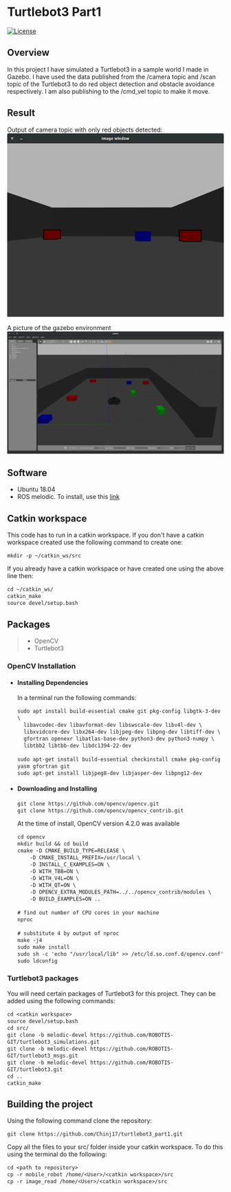 # Turtlebot3 Part1
[![License](https://img.shields.io/badge/License-BSD%203--Clause-blue.svg)](https://opensource.org/licenses/BSD-3-Clause)

## Overview
In this project I have simulated a Turtlebot3 in a sample world I made in Gazebo. I have used the data published from the /camera topic and /scan topic of the Turtlebot3 to do red object detection and obstacle avoidance respectively. I am also publishing to the /cmd_vel topic to make it move.

## Result
Output of camera topic with only red objects detected:
![](images/Camera.png)

A picture of the gazebo environment
![](images/sample_world.png)

## Software
* Ubuntu 18.04
* ROS melodic. To install, use this [link](http://wiki.ros.org/melodic/Installation/Ubuntu)

## Catkin workspace
This code has to run in a catkin workspace. If you don't have a catkin workspace created use the following command to create one:
```
mkdir -p ~/catkin_ws/src
```
If you already have a catkin workspace or have created one using the above line then:
```
cd ~/catkin_ws/
catkin_make
source devel/setup.bash
```

## Packages
> * OpenCV
> * Turtlebot3

### OpenCV Installation
* #### Installing Dependencies
  In a terminal run the following commands:
  ```
  sudo apt install build-essential cmake git pkg-config libgtk-3-dev \
    libavcodec-dev libavformat-dev libswscale-dev libv4l-dev \
    libxvidcore-dev libx264-dev libjpeg-dev libpng-dev libtiff-dev \
    gfortran openexr libatlas-base-dev python3-dev python3-numpy \
    libtbb2 libtbb-dev libdc1394-22-dev

  sudo apt-get install build-essential checkinstall cmake pkg-config yasm gfortran git
  sudo apt-get install libjpeg8-dev libjasper-dev libpng12-dev
  ```
* #### Downloading and Installing
  ```
  git clone https://github.com/opencv/opencv.git
  git clone https://github.com/opencv/opencv_contrib.git
  ```
  At the time of install, OpenCV version 4.2.0 was available
  ```
  cd opencv
  mkdir build && cd build
  cmake -D CMAKE_BUILD_TYPE=RELEASE \
      -D CMAKE_INSTALL_PREFIX=/usr/local \
      -D INSTALL_C_EXAMPLES=ON \
      -D WITH_TBB=ON \
      -D WITH_V4L=ON \
      -D WITH_QT=ON \
      -D OPENCV_EXTRA_MODULES_PATH=../../opencv_contrib/modules \
      -D BUILD_EXAMPLES=ON ..

  # find out number of CPU cores in your machine
  nproc

  # substitute 4 by output of nproc
  make -j4
  sudo make install
  sudo sh -c 'echo "/usr/local/lib" >> /etc/ld.so.conf.d/opencv.conf'
  sudo ldconfig
  ```

### Turtlebot3 packages
You will need certain packages of Turtlebot3 for this project. They can be added using the following commands:
```
cd <catkin workspace>
source devel/setup.bash
cd src/
git clone -b melodic-devel https://github.com/ROBOTIS-GIT/turtlebot3_simulations.git
git clone -b melodic-devel https://github.com/ROBOTIS-GIT/turtlebot3_msgs.git
git clone -b melodic-devel https://github.com/ROBOTIS-GIT/turtlebot3.git
cd ..
catkin_make
```

## Building the project
Using the following command clone the repository:
```
git clone https://github.com/Chinj17/turtlebot3_part1.git
```
Copy all the files to your src/ folder inside your catkin workspace. To do this using the terminal do the following:
```
cd <path to repository>
cp -r mobile_robot /home/<User>/<catkin workspace>/src
cp -r image_read /home/<User>/<catkin workspace>/src
```
